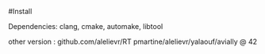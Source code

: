 #Install

Dependencies: clang, cmake, automake, libtool

other version : github.com/alelievr/RT
pmartine/alelievr/yalaouf/avially @ 42
